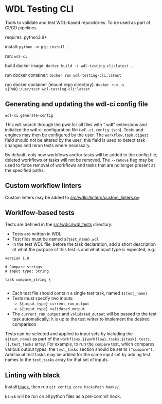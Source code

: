 # WDL Testing CLI

Tools to validate and test WDL-based repositories. To be used as part of CI/CD pipelines.

requires: python3.9+

install: `python -m pip install .`

run: `wdl-ci`

build docker image: `docker build -t wdl-testing-cli:latest .`

run docker container: `docker run wdl-testing-cli:latest`

run docker container (mount repo directory): `docker run -v ${PWD}:/usr/test wdl-testing-cli:latest`


## Generating and updating the wdl-ci config file

`wdl-ci generate-config`

This will search through the pwd for all files with ".wdl" extensions and initialize the wdl-ci configuration file (`wdl-ci.config.json`). Tests and engines may then be configured by the user. The `workflow.task.digest` field should not be altered by the user; this field is used to detect task changes and rerun tests where necessary.

By default, only new workflows and/or tasks will be added to the config file; deleted workflows or tasks will not be removed. The `--remove` flag may be used to force removal of workflows and tasks that are no longer present at the specified paths.


## Custom workflow linters

Custom linters may be added to [src/wdlci/linters/custom_linters.py](src/wdlci/linters/custom_linters.py).


## Worklfow-based tests

Tests are defined in the [src/wdlci/wdl_tests](src/wdlci/wdl_tests) directory.

- Tests are written in WDL
- Test files must be named `${test_name}.wdl`
- In the test WDL file, before the task declaration, add a short description of what the purpose of this test is and what input type is expected, e.g.:

```
version 1.0

# Compare strings
# Input type: String

task compare_string {
	...
```

- Each test file should contain a single test task, named `${test_name}`
- Tests must specify two inputs:
	- `${input_type} current_run_output`
	- `${input_type} validated_output`
- The `current_run_output` and `validated_output` will be passed to the test task automatically; it is up to the test writer to implement the desired comparison


Tests can be selected and applied to input sets by including the `${test_name}` as part of the `workflows.${workflow}.tasks.${task}.tests.[],test_tasks` array. For example, to run the `compare` test, which compares various output types, the `test_tasks` section should be set to `["compare"]`. Additional test tasks may be added for the same input set by adding test names to the `test_tasks` array for that set of inputs.


## Linting with black

Install [black](https://github.com/psf/black), then run `git config core.hooksPath hooks/`.

`black` will be run on all python files as a pre-commit hook.
